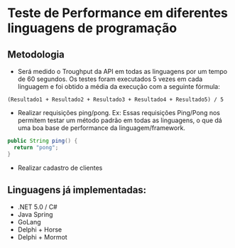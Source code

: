 # Teste de Performance em diferentes linguagens de programação

## Metodologia
- Será medido o Troughput da API em todas as linguagens por um tempo de 60 segundos. Os testes foram executados 5 vezes em cada linguagem e foi obtido a média da execução com a seguinte fórmula:
```shell
(Resultado1 + Resultado2 + Resultado3 + Resultado4 + Resultado5) / 5
```

- Realizar requisições ping/pong. Ex:
Essas requisições Ping/Pong nos permitem testar um método padrão em todas as linguagens, o que dá uma boa base de performance da linguagem/framework.
```java
public String ping() {
  return "pong";
}
```

- Realizar cadastro de clientes


## Linguagens já implementadas:
- .NET 5.0 / C#
- Java Spring
- GoLang
- Delphi + Horse
- Delphi + Mormot


